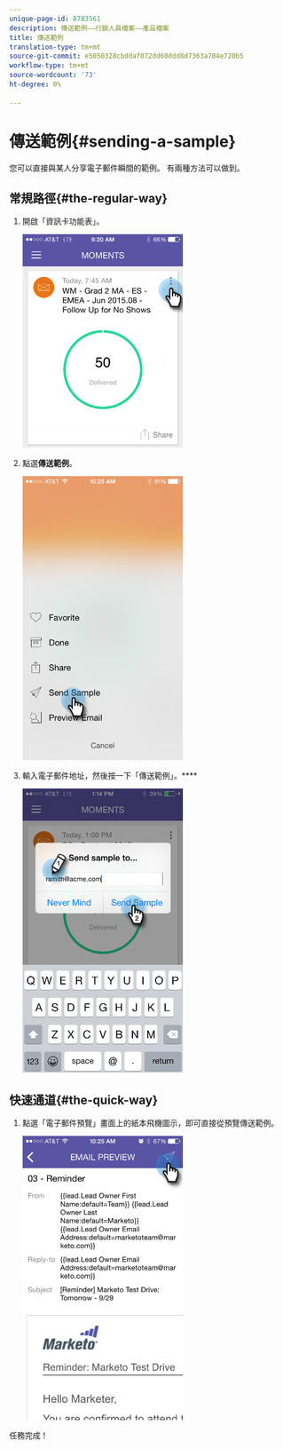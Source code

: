 ```yaml
---
unique-page-id: 8783561
description: 傳送範例——行銷人員檔案——產品檔案
title: 傳送範例
translation-type: tm+mt
source-git-commit: e5050328cbddaf072dd60ddd8d7363a704e720b5
workflow-type: tm+mt
source-wordcount: '73'
ht-degree: 0%

---
```



# 傳送範例{#sending-a-sample}

您可以直接與某人分享電子郵件瞬間的範例。 有兩種方法可以做到。

## 常規路徑{#the-regular-way}

1. 開啟「資訊卡功能表」。

   ![](assets/image2015-7-14-16-3a44-3a7.png)

1. 點選&#x200B;**傳送範例**。

   ![](assets/image2015-7-14-16-3a40-3a54.png)

1. 輸入電子郵件地址，然後按一下「傳送範例」。****

   ![](assets/image2015-7-14-17-3a2-3a32.png)

## 快速通道{#the-quick-way}

1. 點選「電子郵件預覽」畫面上的紙本飛機圖示，即可直接從預覽傳送範例。

   ![](assets/image2015-9-25-10-3a28-3a47.png)

任務完成！
